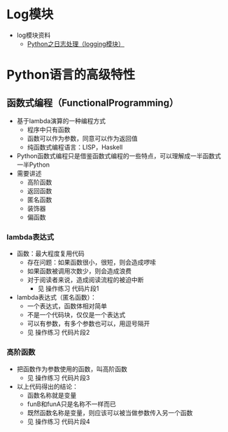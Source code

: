 # Log模块
- log模块资料
    - [Python之日志处理（logging模块）](https://www.cnblogs.com/yyds/p/6901864.html)
# Python语言的高级特性
## 函数式编程（FunctionalProgramming）
- 基于lambda演算的一种编程方式
    - 程序中只有函数
    - 函数可以作为参数，同意可以作为返回值
    - 纯函数式编程语言：LISP，Haskell
- Python函数式编程只是借鉴函数式编程的一些特点，可以理解成一半函数式一半Python
- 需要讲述
    - 高阶函数
    - 返回函数
    - 匿名函数
    - 装饰器
    - 偏函数
### lambda表达式
- 函数：最大程度复用代码
    - 存在问题：如果函数很小，很短，则会造成啰嗦
    - 如果函数被调用次数少，则会造成浪费
    - 对于阅读者来说，造成阅读流程的被迫中断
        - 见 操作练习 代码片段1
- lambda表达式（匿名函数）：
    - 一个表达式，函数体相对简单
    - 不是一个代码块，仅仅是一个表达式
    - 可以有参数，有多个参数也可以，用逗号隔开
    - 见 操作练习 代码片段2
### 高阶函数
- 把函数作为参数使用的函数，叫高阶函数
    - 见 操作练习 代码片段3
- 以上代码得出的结论：
    - 函数名称就是变量
    - funB和funA只是名称不一样而已
    - 既然函数名称是变量，则应该可以被当做参数传入另一个函数
    - 见 操作练习 代码片段4


















